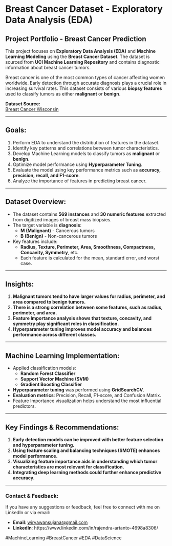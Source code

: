 # Breast Cancer Dataset - Exploratory Data Analysis (EDA)

## Project Portfolio - Breast Cancer Prediction

This project focuses on **Exploratory Data Analysis (EDA)** and **Machine Learning Modeling** using the **Breast Cancer Dataset**. The dataset is sourced from **UCI Machine Learning Repository** and contains diagnostic information about breast cancer tumors.

Breast cancer is one of the most common types of cancer affecting women worldwide. Early detection through accurate diagnosis plays a crucial role in increasing survival rates. This dataset consists of various **biopsy features** used to classify tumors as either **malignant** or **benign**.

**Dataset Source:**\
[Breast Cancer Wisconsin]([https://archive.ics.uci.edu/ml/datasets/Breast+Cancer+Wisconsin+%28Diagnostic%29](https://scikit-learn.org/stable/modules/generated/sklearn.datasets.load_breast_cancer.html))

---

## Goals:

1. Perform EDA to understand the distribution of features in the dataset.
2. Identify key patterns and correlations between tumor characteristics.
3. Develop Machine Learning models to classify tumors as **malignant** or **benign**.
4. Optimize model performance using **Hyperparameter Tuning**.
5. Evaluate the model using key performance metrics such as **accuracy, precision, recall, and F1-score**.
6. Analyze the importance of features in predicting breast cancer.

---

## Dataset Overview:

- The dataset contains **569 instances** and **30 numeric features** extracted from digitized images of breast mass biopsies.
- The target variable is **diagnosis**:
  - **M (Malignant)** - Cancerous tumors
  - **B (Benign)** - Non-cancerous tumors
- Key features include:
  - **Radius, Texture, Perimeter, Area, Smoothness, Compactness, Concavity, Symmetry**, etc.
  - Each feature is calculated for the mean, standard error, and worst case.

---

## Insights:

1. **Malignant tumors tend to have larger values for radius, perimeter, and area compared to benign tumors.**
2. **There is a strong correlation between some features, such as radius, perimeter, and area.**
3. **Feature Importance analysis shows that texture, concavity, and symmetry play significant roles in classification.**
4. **Hyperparameter tuning improves model accuracy and balances performance across different classes.**

---

## Machine Learning Implementation:

- Applied classification models:
  - **Random Forest Classifier**
  - **Support Vector Machine (SVM)**
  - **Gradient Boosting Classifier**
- **Hyperparameter tuning** was performed using **GridSearchCV**.
- **Evaluation metrics**: Precision, Recall, F1-score, and Confusion Matrix.
- Feature Importance visualization helps understand the most influential predictors.

---

## Key Findings & Recommendations:

1. **Early detection models can be improved with better feature selection and hyperparameter tuning.**
2. **Using feature scaling and balancing techniques (SMOTE) enhances model performance.**
3. **Visualizing feature importance aids in understanding which tumor characteristics are most relevant for classification.**
4. **Integrating deep learning methods could further enhance predictive accuracy.**

---

### Contact & Feedback:

If you have any suggestions or feedback, feel free to connect with me on LinkedIn or via email:

- **Email**: [wiryawansujana@gmail.com](mailto\:wiryawansujana@gmail.com)
- **LinkedIn**: https\://www\.linkedin.com/in/rajendra-artanto-4698a8306/

\#MachineLearning #BreastCancer #EDA #DataScience

